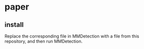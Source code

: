 # paper
## install
Replace the corresponding file in MMDetection with a file from this repository, and then run MMDetection.
